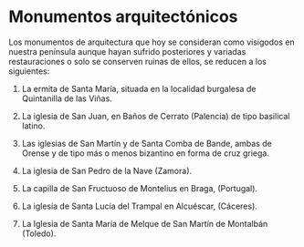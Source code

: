 # Monumentos arquitectónicos

Los monumentos de arquitectura que hoy se consideran como visigodos en nuestra península aunque hayan sufrido posteriores y variadas restauraciones o solo se conserven ruinas de ellos, se reducen a los siguientes:

1. La ermita de Santa María, situada en la localidad burgalesa de Quintanilla de las Viñas.

2. La iglesia de San Juan, en Baños de Cerrato (Palencia) de tipo basilical latino.

3. Las iglesias de San Martín y de Santa Comba de Bande, ambas de Orense y de tipo más o menos bizantino en forma de cruz griega.

4. La iglesia de San Pedro de la Nave (Zamora).

5. La capilla de San Fructuoso de Montelius en Braga, (Portugal).

6. La iglesia de Santa Lucía del Trampal en Alcuéscar, (Cáceres).

7. La Iglesia de Santa María de Melque de San Martín de Montalbán (Toledo).

